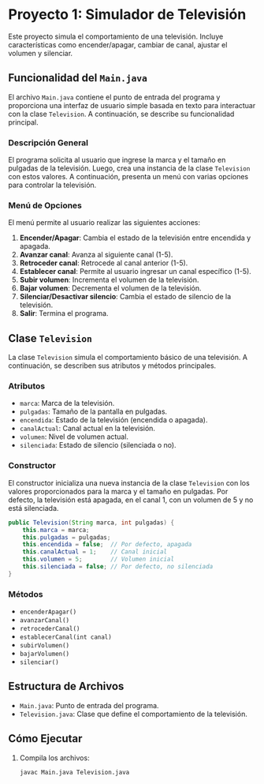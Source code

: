 # Proyecto 1: Simulador de Televisión
Este proyecto simula el comportamiento de una televisión. Incluye características como encender/apagar, cambiar de canal, ajustar el volumen y silenciar.

## Funcionalidad del `Main.java`

El archivo `Main.java` contiene el punto de entrada del programa y proporciona una interfaz de usuario simple basada en texto para interactuar con la clase `Television`. A continuación, se describe su funcionalidad principal.

### Descripción General

El programa solicita al usuario que ingrese la marca y el tamaño en pulgadas de la televisión. Luego, crea una instancia de la clase `Television` con estos valores. A continuación, presenta un menú con varias opciones para controlar la televisión.

### Menú de Opciones

El menú permite al usuario realizar las siguientes acciones:

1. **Encender/Apagar**: Cambia el estado de la televisión entre encendida y apagada.
2. **Avanzar canal**: Avanza al siguiente canal (1-5).
3. **Retroceder canal**: Retrocede al canal anterior (1-5).
4. **Establecer canal**: Permite al usuario ingresar un canal específico (1-5).
5. **Subir volumen**: Incrementa el volumen de la televisión.
6. **Bajar volumen**: Decrementa el volumen de la televisión.
7. **Silenciar/Desactivar silencio**: Cambia el estado de silencio de la televisión.
8. **Salir**: Termina el programa.

## Clase `Television`

La clase `Television` simula el comportamiento básico de una televisión. A continuación, se describen sus atributos y métodos principales.

### Atributos

- `marca`: Marca de la televisión.
- `pulgadas`: Tamaño de la pantalla en pulgadas.
- `encendida`: Estado de la televisión (encendida o apagada).
- `canalActual`: Canal actual en la televisión.
- `volumen`: Nivel de volumen actual.
- `silenciada`: Estado de silencio (silenciada o no).

### Constructor

El constructor inicializa una nueva instancia de la clase `Television` con los valores proporcionados para la marca y el tamaño en pulgadas. Por defecto, la televisión está apagada, en el canal 1, con un volumen de 5 y no está silenciada.

```java
public Television(String marca, int pulgadas) {
    this.marca = marca;
    this.pulgadas = pulgadas;
    this.encendida = false;  // Por defecto, apagada
    this.canalActual = 1;    // Canal inicial
    this.volumen = 5;        // Volumen inicial
    this.silenciada = false; // Por defecto, no silenciada
}
```
### Métodos
- `encenderApagar()`
- `avanzarCanal()`
- `retrocederCanal()`
- `establecerCanal(int canal)`
- `subirVolumen()`
- `bajarVolumen()`
- `silenciar()`


## Estructura de Archivos
- `Main.java`: Punto de entrada del programa.
- `Television.java`: Clase que define el comportamiento de la televisión.

## Cómo Ejecutar
1. Compila los archivos:
   ```bash
   javac Main.java Television.java
   ```

